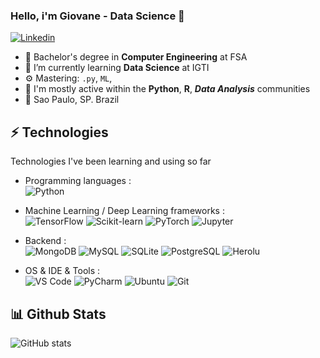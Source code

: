 ### Hello, i'm Giovane - Data Science 👋

[![Linkedin](https://img.shields.io/badge/LinkedIn-0077B5?style=flat-square&logo=linkedin&logoColor=white)](https://www.linkedin.com/in/giovane-miranda)

- 🔭 Bachelor's degree in **Computer Engineering** at FSA
- 🌱 I’m currently learning **Data Science** at IGTI
- ⚙️ Mastering: `.py`, `ML`,
- 💬 I'm mostly active within the **Python**, **R**, ***Data Analysis*** communities
- 📍 Sao Paulo, SP. Brazil

## ⚡ Technologies
Technologies I've been learning and using so far 

- Programming languages : <br />
 ![Python](https://img.shields.io/badge/Python-3776AB?style=flat-square&logo=python&logoColor=white)

- Machine Learning / Deep Learning frameworks : <br />
 ![TensorFlow](https://img.shields.io/badge/TensorFlow-FF6F00?style=flat-square&logo=TensorFlow&logoColor=white)
 ![Scikit-learn](https://img.shields.io/badge/scikit_learn-F7931E?style=flat-square&logo=scikit-learn&logoColor=white)
 ![PyTorch](https://img.shields.io/badge/PyTorch-EE4C2C?style=flat-square&logo=PyTorch&logoColor=white)
 ![Jupyter](https://img.shields.io/badge/Jupyter-F37626.svg?&style=flat-square&logo=Jupyter&logoColor=white)
 
- Backend : <br />
 ![MongoDB](https://img.shields.io/badge/MongoDB-4EA94B?style=flat-square&logo=mongodb&logoColor=white)
 ![MySQL](https://img.shields.io/badge/MySQL-00000F?style=flat-square&logo=mysql&logoColor=white)
 ![SQLite](https://img.shields.io/badge/SQLite-07405E?style=flat-square&logo=sqlite&logoColor=white)
 ![PostgreSQL](https://img.shields.io/badge/PostgreSQL-316192?style=flat-square&logo=postgresql&logoColor=white)
 ![Herolu](https://img.shields.io/badge/Heroku-430098?style=flat-square&logo=heroku&logoColor=white)
 
- OS & IDE & Tools : <br />
 ![VS Code](https://img.shields.io/badge/Visual_Studio_Code-0078D4?style=flat-square&logo=visual%20studio%20code&logoColor=white)
 ![PyCharm](https://img.shields.io/badge/PyCharm-000000.svg?&style=flat-square&logo=PyCharm&logoColor=white)
 ![Ubuntu](https://img.shields.io/badge/Ubuntu-E95420?style=flat-square&logo=ubuntu&logoColor=white)
 ![Git](https://img.shields.io/badge/Git-F05032?style=flat-square&logo=git&logoColor=white)
 
 ## 📊 Github Stats
 ![GitHub stats](https://github-readme-stats.vercel.app/api?username=giovaneMiranda&theme=dark&show_icons=true)

  
